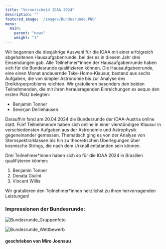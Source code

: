 ```yaml
---
title: "Vorentscheid IOAA 2024"
description: ""
featured_image: '/images/Bundesrunde.PNG'
menu:
  main:
    parent: "news"
    weight: "1"
---
```

Wir begannen die diesjährige Auswahl für die IOAA mit einer erfolgreich abgehaltenen Hausaufgabenrunde, bei der es in diesem Jahr drei Einsendungen gab. Alle Teilnehmer\*innen der Hausaufgabenrunde haben sich für die Bundesrunde qualifizieren können. Die Hausaufgabenrunde, eine einen Monat andauernde Take-Home-Klausur, bestand aus sechs Aufgaben, die von simpler Astronomie bis zur Analyse des Dreikörperproblems reichten. Wir gratulieren besonders den beiden Teilnehmenden, die mit ihren herausragenden Einreichungen ex aequo den ersten Platz belegten:

- Benjamin Tonner
- Severjan Delliehausen

Daraufhin fand am 20.04.2024 die Bundesrunde der IOAA-Austria online statt. Fünf Teilnehmende haben sich online in einer vierstündigen Klausur in verschiedensten Aufgaben aus der Astronomie und Astrophysik gegeneinander gemessen. Thematisch ging es von der Analyse von Sternspektralklassen bis hin zu theoretischen Überlegungen über kosmische Strings, die nach dem Urknall entstanden sein können.

Drei Teilnehmer\*innen haben sich so für die IOAA 2024 in Brasilien qualifizieren können:

1. Benjamin Tonner
2. Donata Giulini
3. Vincent Willis

Wir gratulieren den Teilnehmer\*innen herzlichst zu ihren hervorragenden Leistungen!

### Impressionen der Bundesrunde:

![Bundesrunde_Gruppenfoto](/images/Bundesrunde.PNG)

![Bundesrunde_Wettbewerb](/images/Bundesrunde_3.PNG)

#### geschrieben von Miro Joensuu
